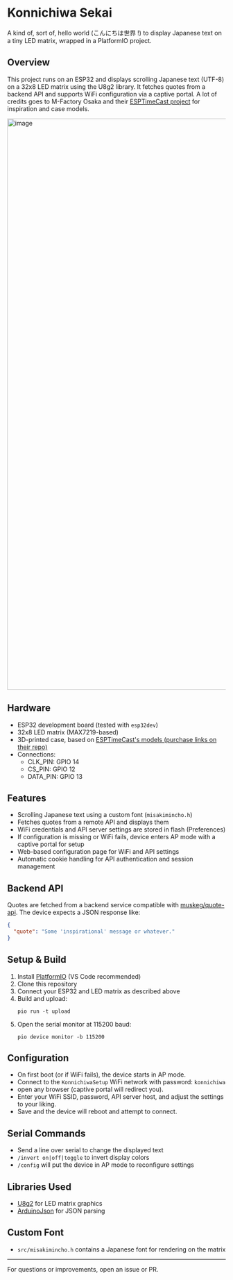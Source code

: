 # Konnichiwa Sekai

A kind of, sort of, hello world (こんにちは世界 !) to display Japanese text on a tiny LED matrix, wrapped in a PlatformIO project.

## Overview
This project runs on an ESP32 and displays scrolling Japanese text (UTF-8) on a 32x8 LED matrix using the U8g2 library. It fetches quotes from a backend API and supports WiFi configuration via a captive portal.
A lot of credits goes to M-Factory Osaka and their [ESPTimeCast project](https://github.com/mfactory-osaka/ESPTimeCast) for inspiration and case models.

<img width="1749" height="1317" alt="image" src="https://github.com/user-attachments/assets/142a3d3c-3202-4724-b8e6-288ff5a37e2c" />


## Hardware
- ESP32 development board (tested with `esp32dev`)
- 32x8 LED matrix (MAX7219-based)
- 3D-printed case, based on [ESPTimeCast's models (purchase links on their repo)](https://github.com/mfactory-osaka/ESPTimeCast?tab=readme-ov-file#-3d-printable-case)
- Connections:
  - CLK_PIN: GPIO 14
  - CS_PIN: GPIO 12
  - DATA_PIN: GPIO 13

## Features
- Scrolling Japanese text using a custom font (`misakimincho.h`)
- Fetches quotes from a remote API and displays them
- WiFi credentials and API server settings are stored in flash (Preferences)
- If configuration is missing or WiFi fails, device enters AP mode with a captive portal for setup
- Web-based configuration page for WiFi and API settings
- Automatic cookie handling for API authentication and session management

## Backend API
Quotes are fetched from a backend service compatible with [muskeg/quote-api](https://github.com/muskeg/quote-api). The device expects a JSON response like:

```json
{
  "quote": "Some 'inspirational' message or whatever."
}
```

## Setup & Build
1. Install [PlatformIO](https://platformio.org/) (VS Code recommended)
2. Clone this repository
3. Connect your ESP32 and LED matrix as described above
4. Build and upload:
   ```
   pio run -t upload
   ```
5. Open the serial monitor at 115200 baud:
   ```
   pio device monitor -b 115200
   ```

## Configuration
- On first boot (or if WiFi fails), the device starts in AP mode.
- Connect to the `KonnichiwaSetup` WiFi network with password: `konnichiwa`
- open any browser (captive portal will redirect you).
- Enter your WiFi SSID, password, API server host, and adjust the settings to your liking.
- Save and the device will reboot and attempt to connect.

## Serial Commands
- Send a line over serial to change the displayed text
- `/invert on|off|toggle` to invert display colors
- `/config` will put the device in AP mode to reconfigure settings

## Libraries Used
- [U8g2](https://github.com/olikraus/u8g2) for LED matrix graphics
- [ArduinoJson](https://github.com/bblanchon/ArduinoJson) for JSON parsing

## Custom Font
- `src/misakimincho.h` contains a Japanese font for rendering on the matrix


---

For questions or improvements, open an issue or PR.
